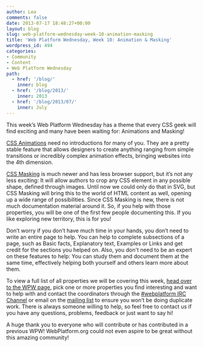 ```yaml
---
author: Lea
comments: false
date: 2013-07-17 18:48:27+00:00
layout: blog
slug: web-platform-wednesday-week-10-animation-masking
title: 'Web Platform Wednesday, Week 10: Animation & Masking'
wordpress_id: 494
categories:
- Community
- Content
- Web Platform Wednesday
path:
  - href: '/blog/'
    inner: blog
  - href: '/blog/2013/'
    inner: 2013
  - href: '/blog/2013/07/'
    inner: July
---
```


This week’s Web Platform Wednesday has a theme that every CSS geek will find exciting and many have been waiting for: Animations and Masking!

[CSS Animations](http://www.w3.org/TR/css3-animations/) need no introductions for many of you. They are a pretty stable feature that allows designers to create anything ranging from simple transitions or incredibly complex animation effects, bringing websites into the 4th dimension.

[CSS Masking](http://www.w3.org/TR/css-masking/) is much newer and has less browser support, but it’s not any less exciting: It will allow authors to crop any CSS element in any possible shape, defined through images. Until now we could only do that in SVG, but CSS Masking will bring this to the world of HTML content as well, opening up a wide range of possibilities. Since CSS Masking is new, there is not much documentation material around it. So, if you help with those properties, you will be one of the first few people documenting this. If you like exploring new territory, this is for you!

Don’t worry if you don’t have much time in your hands, you don’t need to write an entire page to help. You can help to complete subsections of a page, such as Basic facts, Explanatory text, Examples or Links and get credit for the sections you helped on. Also, you don't need to be an expert on these features to help: You can study them and document them at the same time, effectively helping both yourself and others learn more about them.

To view a full list of all properties we will be covering this week, [head over to the WPW page](http://docs.webplatform.org/wiki/Meta:web_platform_wednesday#17_July_2013), pick one or more properties you find interesting and want to help with and contact the coordinators through the [#webplatform IRC Channel](http://webchat.freenode.net/?channels=webplatform) or email on the [mailing list](mailto:public-webplatform@w3.org) to ensure you won’t be doing duplicate work. There is always someone willing to help, so feel free to contact us if you have any questions, problems, feedback or just want to say hi!

A huge thank you to everyone who will contribute or has contributed in a previous WPW! WebPlatform.org could not even aspire to be great without this amazing community!
